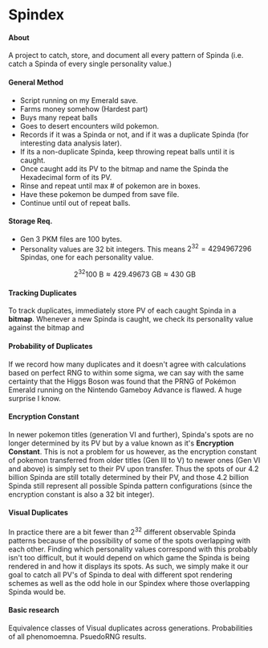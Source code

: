 # Spindex
#### About
A project to catch, store, and document all every pattern of Spinda (i.e. catch a Spinda of every single personality value.)

#### General Method
- Script running on my Emerald save.
- Farms money somehow (Hardest part)
- Buys many repeat balls
- Goes to desert encounters wild pokemon.
- Records if it was a Spinda or not, and if it was a duplicate Spinda (for interesting data analysis later).
- If its a non-duplicate Spinda, keep throwing repeat balls until it is caught.
- Once caught add its PV to the bitmap and name the Spinda the Hexadecimal form of its PV.
- Rinse and repeat until max # of pokemon are in boxes.
- Have these pokemon be dumped from save file.
- Continue until out of repeat balls.

#### Storage Req.
- Gen 3 PKM files are $100$ bytes.
- Personality values are $32$ bit integers. This means $2^{32}=4294967296$ Spindas, one for each personality value.

$$2^{32}100 \text{ B}\approx429.49673\text{ GB}\approx430\text{ GB}$$

#### Tracking Duplicates
To track duplicates, immediately store PV of each caught Spinda in a **bitmap**. Whenever a new Spinda is caught, we check its personality value against the bitmap and

#### Probability of Duplicates
If we record how many duplicates and it doesn't agree with calculations based on perfect RNG to within some sigma, we can say with the same certainty that the Higgs Boson was found that the PRNG of Pokémon Emerald running on the Nintendo Gameboy Advance is flawed. A huge surprise I know.

#### Encryption Constant
In newer pokemon titles (generation VI and further), Spinda's spots are no longer determined by its PV but by a value known as it's **Encryption Constant**. This is not a problem for us however, as the encryption constant of pokemon transferred from older titles (Gen III to V)  to newer ones (Gen VI and above) is simply set to their PV upon transfer. Thus the spots of our 4.2 billion Spinda are still totally determined by their PV, and those 4.2 billion Spinda still represent all possible Spinda pattern configurations (since the encryption constant is also a 32 bit integer).

#### Visual Duplicates
In practice there are a bit fewer than $2^{32}$ different observable Spinda patterns because of the possibility of some of the spots overlapping with each other. Finding which personality values correspond with this probably isn't too difficult, but it would depend on which game the Spinda is being rendered in and how it displays its spots. As such, we simply make it our goal to catch all PV's of Spinda to deal with different spot rendering schemes as well as the odd hole in our Spindex where those overlapping Spinda would be.

#### Basic research
Equivalence classes of Visual duplicates across generations. Probabilities of all phenomoemna. PsuedoRNG results.